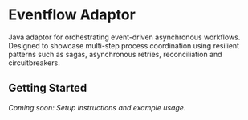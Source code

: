 # Eventflow Adaptor

Java adaptor for orchestrating event-driven asynchronous workflows. Designed to showcase multi-step process coordination using resilient patterns such as sagas, asynchronous retries, reconciliation and circuitbreakers.

## Getting Started

_Coming soon: Setup instructions and example usage._
